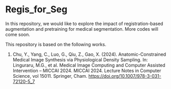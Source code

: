 # Regis_for_Seg
In this repository, we would like to explore the impact of registration-based augmentation and pretraining for medical segmentation. More codes will come soon.

This repository is based on the following works.

1. Chu, Y., Yang, C., Luo, G., Qiu, Z., Gao, X. (2024). Anatomic-Constrained Medical Image Synthesis via Physiological Density Sampling. In: Linguraru, M.G., et al. Medical Image Computing and Computer Assisted Intervention – MICCAI 2024. MICCAI 2024. Lecture Notes in Computer Science, vol 15011. Springer, Cham. https://doi.org/10.1007/978-3-031-72120-5_7
